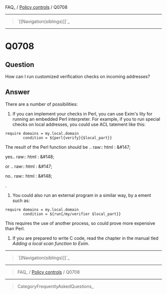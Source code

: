 FAQ\_ / [Policy controls](FAQ/Policy_controls) / Q0708

* * * * *

> \`[[Navigation(siblings)]]\`\_

* * * * *

Q0708
=====

Question
--------

How can I run customized verification checks on incoming addresses?

Answer
------

There are a number of possibilities:

1.  If you can implement your checks in Perl, you can use Exim's lity
    for running an embedded Perl interpreter. For example, if you to run
    special checks on local addresses, you could use ACL tatement like
    this:

<!-- -->

    require domains = my.local.domain
            condition = ${perl{verify}{$local_part}}

The result of the Perl function should be .. raw:: html
:   &\#147;

yes.. raw:: html
:   &\#148;

or .. raw:: html
:   &\#147;

no.. raw:: html
:   &\#148;

.

1.  You could also run an external program in a similar way, by a ement
    such as:

<!-- -->

    require domains = my.local.domain
            condition = ${run{/my/verifier $local_part}}

This requires the use of another process, so could prove more expensive
than Perl.

1.  If you are prepared to write C code, read the chapter in the manual
    tled *Adding a local scan function to Exim*.

* * * * *

> \`[[Navigation(siblings)]]\`\_

* * * * *

> FAQ\_ / [Policy controls](FAQ/Policy_controls) / Q0708

* * * * *

> CategoryFrequentlyAskedQuestions\_
